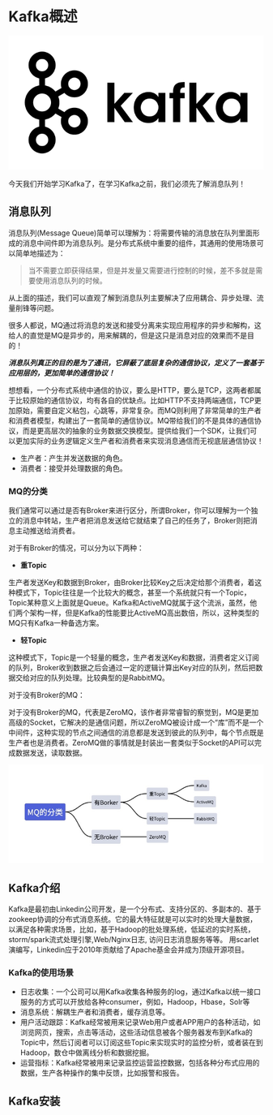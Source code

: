 # Kafka概述

![kafka](../images/kafka.png)

今天我们开始学习Kafka了，在学习Kafka之前，我们必须先了解消息队列！

## 消息队列
消息队列(Message Queue)简单可以理解为：将需要传输的消息放在队列里面形成的消息中间件即为消息队列。是分布式系统中重要的组件，其通用的使用场景可以简单地描述为：

> 当不需要立即获得结果，但是并发量又需要进行控制的时候，差不多就是需要使用消息队列的时候。

从上面的描述，我们可以直观了解到消息队列主要解决了应用耦合、异步处理、流量削锋等问题。

很多人都说，MQ通过将消息的发送和接受分离来实现应用程序的异步和解构，这给人的直觉是MQ是异步的，用来解耦的，但是这只是消息对应的效果而不是目的！

***消息队列真正的目的是为了通讯，它屏蔽了底层复杂的通信协议，定义了一套基于应用层的，更加简单的通信协议！***

想想看，一个分布式系统中通信的协议，要么是HTTP，要么是TCP，这两者都属于比较原始的通信协议，均有各自的优缺点。比如HTTP不支持两端通信，TCP更加原始，需要自定义粘包，心跳等，非常复杂。而MQ则利用了非常简单的生产者和消费者模型，构建出了一套简单的通信协议。MQ带给我们的不是具体的通信协议，而是更高层次的抽象的业务数据交换模型。提供给我们一个SDK，让我们可以更加实际的业务逻辑定义生产者和消费者来实现消息通信而无视底层通信协议！

* 生产者：产生并发送数据的角色。
* 消费者：接受并处理数据的角色。

### MQ的分类

我们通常可以通过是否有Broker来进行区分，所谓Broker，你可以理解为一个独立的消息中转站，生产者把消息发送给它就结束了自己的任务了，Broker则把消息主动推送给消费者。

对于有Broker的情况，可以分为以下两种：

* **重Topic**

生产者发送Key和数据到Broker，由Broker比较Key之后决定给那个消费者，着这种模式下，Topic往往是一个比较大的概念，甚至一个系统就只有一个Topic，Topic某种意义上面就是Queue。Kafka和ActiveMQ就属于这个流派，虽然，他们两个架构一样，但是Kafka的性能要比ActiveMQ高出数倍，所以，这种类型的MQ只有Kafka一种备选方案。

* **轻Topic**

这种模式下，Topic是一个轻量的概念，生产者发送Key和数据，消费者定义订阅的队列，Broker收到数据之后会通过一定的逻辑计算出Key对应的队列，然后把数据交给对应的队列处理。比较典型的是RabbitMQ。

对于没有Broker的MQ：

对于没有Broker的MQ，代表是ZeroMQ，该作者非常睿智的察觉到，MQ是更加高级的Socket，它解决的是通信问题，所以ZeroMQ被设计成一个“库”而不是一个中间件，这种实现的节点之间通信的消息都是发送到彼此的队列中，每个节点既是生产者也是消费者。ZeroMQ做的事情就是封装出一套类似于Socket的API可以完成数据发送，读取数据。

![mq-Classification](../images/mq-classification.jpg)

## Kafka介绍

Kafka是最初由Linkedin公司开发，是一个分布式、支持分区的、多副本的、基于zookeep协调的分布式消息系统。它的最大特征就是可以实时的处理大量数据，以满足各种需求场景，比如，基于Hadoop的批处理系统，低延迟的实时系统，storm/spark流式处理引擎,Web/Nginx日志, 访问日志消息服务等等。 用scarlet演编写，Linkedin应于2010年贡献给了Apache基金会并成为顶级开源项目。

### Kafka的使用场景
* 日志收集：一个公司可以用Kafka收集各种服务的log，通过Kafka以统一接口服务的方式可以开放给各种consumer，例如，Hadoop，Hbase，Solr等
* 消息系统：解耦生产者和消费者，缓存消息等。
* 用户活动跟踪：Kafka经常被用来记录Web用户或者APP用户的各种活动，如浏览网页，搜索，点击等活动，这些活动信息被各个服务器发布到Kafka的Topic中，然后订阅者可以订阅这些Topic来实现实时的监控分析，或者装在到Hadoop，数仓中做离线分析和数据挖掘。
* 运营指标：Kafka经常被用来记录监控运营监控数据，包括各种分布式应用的数据，生产各种操作的集中反馈，比如报警和报告。

## Kafka安装
